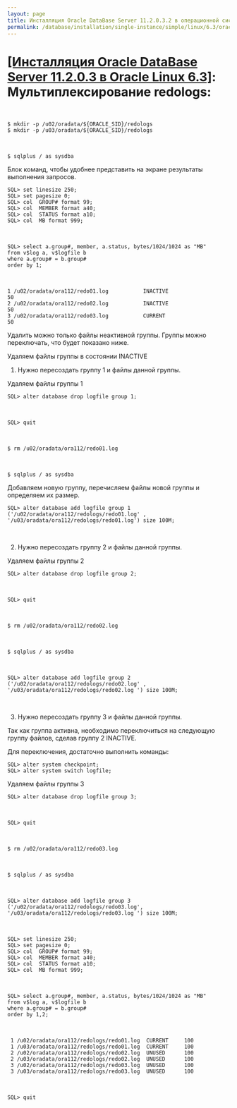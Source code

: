 ```yaml
---
layout: page
title: Инсталляция Oracle DataBase Server 11.2.0.3.2 в операционной системе Oracle Linux 6.3 x86_64
permalink: /database/installation/single-instance/simple/linux/6.3/oracle/11.2/oracle-multiplex-redologs/
---
```


# <a href="/database/installation/single-instance/simple/linux/6.3/oracle/11.2/">[Инсталляция Oracle DataBase Server 11.2.0.3 в Oracle Linux 6.3]</a>: Мультиплексирование redologs:


<br/>

	$ mkdir -p /u02/oradata/${ORACLE_SID}/redologs
	$ mkdir -p /u03/oradata/${ORACLE_SID}/redologs


<br/>


	$ sqlplus / as sysdba


Блок команд, чтобы удобнее представить на экране результаты выполнения запросов.


	SQL> set linesize 250;
	SQL> set pagesize 0;
	SQL> col  GROUP# format 99;
	SQL> col  MEMBER format a40;
	SQL> col  STATUS format a10;
	SQL> col  MB format 999;

<br/>


	SQL> select a.group#, member, a.status, bytes/1024/1024 as "MB"
	from v$log a, v$logfile b
	where a.group# = b.group#
	order by 1;

<br/>

	1 /u02/oradata/ora112/redo01.log           INACTIVE                         50
	2 /u02/oradata/ora112/redo02.log           INACTIVE                         50
	3 /u02/oradata/ora112/redo03.log           CURRENT                         50


Удалить можно только файлы неактивной группы. Группы можно переключать, что будет показано ниже.  

Удаляем файлы группы в состоянии INACTIVE


1) Нужно пересоздать группу 1 и файлы данной группы.

Удаляем файлы группы 1

	SQL> alter database drop logfile group 1;

<br/>

	SQL> quit



<br/>

	$ rm /u02/oradata/ora112/redo01.log

<br/>

	$ sqlplus / as sysdba


Добавляем новую группу, перечисляем файлы новой группы и определяем их размер.


	SQL> alter database add logfile group 1 ('/u02/oradata/ora112/redologs/redo01.log' , '/u03/oradata/ora112/redologs/redo01.log') size 100M;

<br/>

2) Нужно пересоздать группу 2 и файлы данной группы.

Удаляем файлы группы 2


	SQL> alter database drop logfile group 2;

<br/>

	SQL> quit

<br/>

	$ rm /u02/oradata/ora112/redo02.log

<br/>

	$ sqlplus / as sysdba


<br/>

	SQL> alter database add logfile group 2 ('/u02/oradata/ora112/redologs/redo02.log' , '/u03/oradata/ora112/redologs/redo02.log ') size 100M;


<br/>

3) Нужно пересоздать группу 3 и файлы данной группы.

Так как группа активна, необходимо переключиться на следующую группу файлов, сделав группу 2 INACTIVE.


Для переключения, достаточно выполнить команды:


	SQL> alter system checkpoint;
	SQL> alter system switch logfile;


Удаляем файлы группы 3


	SQL> alter database drop logfile group 3;

<br/>

	SQL> quit

<br/>

	$ rm /u02/oradata/ora112/redo03.log


<br/>

	$ sqlplus / as sysdba


<br/>

	SQL> alter database add logfile group 3 ('/u02/oradata/ora112/redologs/redo03.log', '/u03/oradata/ora112/redologs/redo03.log ') size 100M;

<br/>

	SQL> set linesize 250;
	SQL> set pagesize 0;
	SQL> col  GROUP# format 99;
	SQL> col  MEMBER format a40;
	SQL> col  STATUS format a10;
	SQL> col  MB format 999;

<br/>

	SQL> select a.group#, member, a.status, bytes/1024/1024 as "MB"
	from v$log a, v$logfile b
	where a.group# = b.group#
	order by 1,2;

<br/>

     1 /u02/oradata/ora112/redologs/redo01.log  CURRENT     100
     1 /u03/oradata/ora112/redologs/redo01.log  CURRENT     100
     2 /u02/oradata/ora112/redologs/redo02.log  UNUSED      100
     2 /u03/oradata/ora112/redologs/redo02.log  UNUSED      100
     3 /u02/oradata/ora112/redologs/redo03.log  UNUSED      100
     3 /u03/oradata/ora112/redologs/redo03.log  UNUSED      100

<br/>

	SQL> quit
